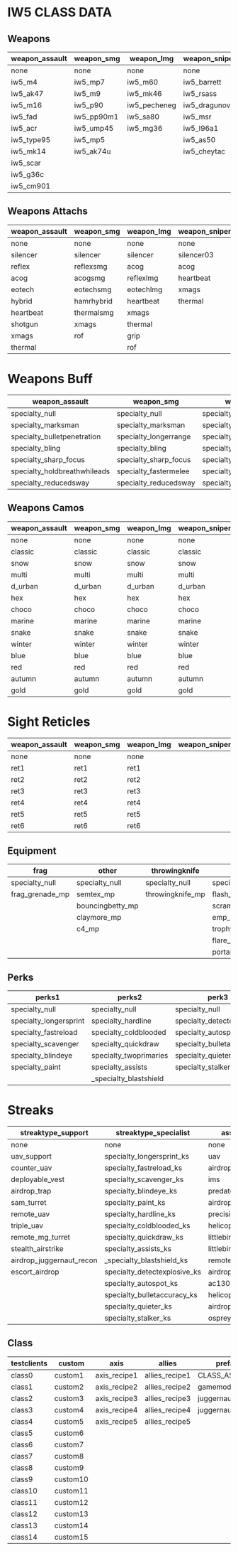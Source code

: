 # IW5 CLASS DATA

## Weapons

| weapon_assault | weapon_smg | weapon_lmg   | weapon_sniper | weapon_shotgun | weapon_riot | weapon_machine_pistol | weapon_pistol   | weapon_projectile |
|----------------|------------|--------------|---------------|----------------|-------------|-----------------------|-----------------|-------------------|
| none           | none       | none         | none          | none           | none        | none                  | none            | none              |
| iw5_m4         | iw5_mp7    | iw5_m60      | iw5_barrett   | iw5_ksg        | riotshield  | iw5_g18               | iw5_44magnum    | m320              |
| iw5_ak47       | iw5_m9     | iw5_mk46     | iw5_rsass     | iw5_1887       |             | iw5_fmg9              | iw5_usp45       | rpg               |
| iw5_m16        | iw5_p90    | iw5_pecheneg | iw5_dragunov  | iw5_striker    |             | iw5_mp9               | iw5_deserteagle | iw5_smaw          |
| iw5_fad        | iw5_pp90m1 | iw5_sa80     | iw5_msr       | iw5_aa12       |             | iw5_skorpion          | iw5_mp412       | stinger           |
| iw5_acr        | iw5_ump45  | iw5_mg36     | iw5_l96a1     | iw5_usas12     |             |                       | iw5_p99         | xm25              |
| iw5_type95     | iw5_mp5    |              | iw5_as50      | iw5_spas12     |             |                       | iw5_fnfiveseven | javelin           |
| iw5_mk14       | iw5_ak74u  |              | iw5_cheytac   |                |             |                       |                 |                   |
| iw5_scar       |            |              |               |                |             |                       |                 |                   |
| iw5_g36c       |            |              |               |                |             |                       |                 |                   |
| iw5_cm901      |            |              |               |                |             |                       |                 |                   |

## Weapons Attachs

| weapon_assault | weapon_smg | weapon_lmg | weapon_sniper | weapon_shotgun | weapon_riot | weapon_machine_pistol | weapon_pistol | weapon_projectile |   | m320       | rof        | gl      | gp25     | scopevz         |
|----------------|------------|------------|---------------|----------------|-------------|-----------------------|---------------|-------------------|---|------------|------------|---------|----------|-----------------|
| none           | none       | none       | none          | none           | none        | none                  | none          | none              |   | iw5_acr    | iw5_type95 | iw5_m4  | iw5_ak47 | barrettscopevz  |
| silencer       | silencer   | silencer   | silencer03    | silencer03     |             | silencer02            | silencer02    | silencer02        |   | iw5_type95 | iw5_m16    | iw5_m16 |          | msrscopevz      |
| reflex         | reflexsmg  | acog       | acog          | reflex         |             | reflexsmg             | xmags         | xmags             |   | iw5_g36c   | iw5_mk14   |         |          | rsassscopevz    |
| acog           | acogsmg    | reflexlmg  | heartbeat     | eotech         |             | xmags                 | akimbo        | akimbo            |   | iw5_scar   |            |         |          | dragunovscopevz |
| eotech         | eotechsmg  | eotechlmg  | xmags         | xmags          |             | akimbo                | tactical      | tactical          |   | iw5_fad    |            |         |          | as50scopevz     |
| hybrid         | hamrhybrid | heartbeat  | thermal       | grip           |             |                       |               |                   |   | iw5_cm901  |            |         |          | l96a1scopevz    |
| heartbeat      | thermalsmg | xmags      |               |                |             |                       |               |                   |   |            |            |         |          | cheytacscopevz  |
| shotgun        | xmags      | thermal    |               |                |             |                       |               |                   |   |            |            |         |          |                 |
| xmags          | rof        | grip       |               |                |             |                       |               |                   |   |            |            |         |          |                 |
| thermal        |            | rof        |               |                |             |                       |               |                   |   |            |            |         |          |                 |

# Weapons Buff

| weapon_assault               | weapon_smg            | weapon_lmg                  | weapon_sniper               | weapon_shotgun        | weapon_riot           | weapon_machine_pistol | weapon_pistol | weapon_projectile |
|------------------------------|-----------------------|-----------------------------|-----------------------------|-----------------------|-----------------------|-----------------------|---------------|-------------------|
| specialty_null               | specialty_null        | specialty_null              | specialty_null              | specialty_null        | specialty_null        |                       |               |                   |
| specialty_marksman           | specialty_marksman    | specialty_marksman          | specialty_marksman          | specialty_marksman    | specialty_fastermelee |                       |               |                   |
| specialty_bulletpenetration  | specialty_longerrange | specialty_bulletpenetration | specialty_bulletpenetration | specialty_sharp_focus | specialty_lightweight |                       |               |                   |
| specialty_bling              | specialty_bling       | specialty_bling             | specialty_bling             | specialty_bling       |                       |                       |               |                   |
| specialty_sharp_focus        | specialty_sharp_focus | specialty_sharp_focus       | specialty_sharp_focus       | specialty_fastermelee |                       |                       |               |                   |
| specialty_holdbreathwhileads | specialty_fastermelee | specialty_lightweight       | specialty_lightweight       | specialty_moredamage  |                       |                       |               |                   |
| specialty_reducedsway        | specialty_reducedsway | specialty_reducedsway       | specialty_reducedsway       |                       |                       |                       |               |                   |

## Weapons Camos

| weapon_assault | weapon_smg | weapon_lmg | weapon_sniper | weapon_shotgun | weapon_riot | weapon_machine_pistol | weapon_pistol | weapon_projectile |
|----------------|------------|------------|---------------|----------------|-------------|-----------------------|---------------|-------------------|
| none           | none       | none       | none          | none           |             |                       |               |                   |
| classic        | classic    | classic    | classic       | classic        |             |                       |               |                   |
| snow           | snow       | snow       | snow          | snow           |             |                       |               |                   |
| multi          | multi      | multi      | multi         | multi          |             |                       |               |                   |
| d_urban        | d_urban    | d_urban    | d_urban       | d_urban        |             |                       |               |                   |
| hex            | hex        | hex        | hex           | hex            |             |                       |               |                   |
| choco          | choco      | choco      | choco         | choco          |             |                       |               |                   |
| marine         | marine     | marine     | marine        | marine         |             |                       |               |                   |
| snake          | snake      | snake      | snake         | snake          |             |                       |               |                   |
| winter         | winter     | winter     | winter        | winter         |             |                       |               |                   |
| blue           | blue       | blue       | blue          | blue           |             |                       |               |                   |
| red            | red        | red        | red           | red            |             |                       |               |                   |
| autumn         | autumn     | autumn     | autumn        | autumn         |             |                       |               |                   |
| gold           | gold       | gold       | gold          | gold           |             |                       |               |                   |

# Sight Reticles

| weapon_assault | weapon_smg | weapon_lmg | weapon_sniper | weapon_shotgun | weapon_riot | weapon_machine_pistol | weapon_pistol | weapon_projectile |
|----------------|------------|------------|---------------|----------------|-------------|-----------------------|---------------|-------------------|
| none           | none       | none       |               | none           |             | none                  |               |                   |
| ret1           | ret1       | ret1       |               | ret1           |             | ret1                  |               |                   |
| ret2           | ret2       | ret2       |               | ret2           |             | ret2                  |               |                   |
| ret3           | ret3       | ret3       |               | ret3           |             | ret3                  |               |                   |
| ret4           | ret4       | ret4       |               | ret4           |             | ret4                  |               |                   |
| ret5           | ret5       | ret5       |               | ret5           |             | ret5                  |               |                   |
| ret6           | ret6       | ret6       |               | ret6           |             | ret6                  |               |                   |

## Equipment

| frag            | other            | throwingknife    | flash             | smoke                 |
|-----------------|------------------|------------------|-------------------|-----------------------|
| specialty_null  | specialty_null   | specialty_null   | specialty_null    | specialty_null        |
| frag_grenade_mp | semtex_mp        | throwingknife_mp | flash_grenade_mp  | concussion_grenade_mp |
|                 | bouncingbetty_mp |                  | scrambler_mp      | smoke_grenade_mp      |
|                 | claymore_mp      |                  | emp_grenade_mp    |                       |
|                 | c4_mp            |                  | trophy_mp         |                       |
|                 |                  |                  | flare_mp          |                       |
|                 |                  |                  | portable_radar_mp |                       |

## Perks

| perks1                 | perks2                 | perk3                     |
|------------------------|------------------------|---------------------------|
| specialty_null         | specialty_null         | specialty_null            |
| specialty_longersprint | specialty_hardline     | specialty_detectexplosive |
| specialty_fastreload   | specialty_coldblooded  | specialty_autospot        |
| specialty_scavenger    | specialty_quickdraw    | specialty_bulletaccuracy  |
| specialty_blindeye     | specialty_twoprimaries | specialty_quieter         |
| specialty_paint        | specialty_assists      | specialty_stalker         |
|                        | _specialty_blastshield |                           |

# Streaks
| streaktype_support       | streaktype_specialist        | assaultStreaks         |   | DeathStreak                |
|--------------------------|------------------------------|------------------------|---|----------------------------|
| none                     | none                         | none                   |   | specialty_null             |
| uav_support              | specialty_longersprint_ks    | uav                    |   | specialty_juiced           |
| counter_uav              | specialty_fastreload_ks      | airdrop_assault        |   | specialty_grenadepulldeath |
| deployable_vest          | specialty_scavenger_ks       | ims                    |   | specialty_finalstand       |
| airdrop_trap             | specialty_blindeye_ks        | predator_missile       |   | specialty_revenge          |
| sam_turret               | specialty_paint_ks           | airdrop_sentry_minigun |   | specialty_stopping_power   |
| remote_uav               | specialty_hardline_ks        | precision_airstrike    |   | specialty_c4death          |
| triple_uav               | specialty_coldblooded_ks     | helicopter             |   | specialty_uav              |
| remote_mg_turret         | specialty_quickdraw_ks       | littlebird_flock       |   | specialty_null             |
| stealth_airstrike        | specialty_assists_ks         | littlebird_support     |   |                            |
| airdrop_juggernaut_recon | _specialty_blastshield_ks    | remote_mortar          |   |                            |
| escort_airdrop           | specialty_detectexplosive_ks | airdrop_remote_tank    |   |                            |
|                          | specialty_autospot_ks        | ac130                  |   |                            |
|                          | specialty_bulletaccuracy_ks  | helicopter_flares      |   |                            |
|                          | specialty_quieter_ks         | airdrop_juggernaut     |   |                            |
|                          | specialty_stalker_ks         | osprey_gunner          |   |                            |

## Class

| testclients | custom   | axis         | allies         | prefab           |
|-------------|----------|--------------|----------------|------------------|
| class0      | custom1  | axis_recipe1 | allies_recipe1 | CLASS_ASSAULT    |
| class1      | custom2  | axis_recipe2 | allies_recipe2 | gamemode         |
| class2      | custom3  | axis_recipe3 | allies_recipe3 | juggernaut       |
| class3      | custom4  | axis_recipe4 | allies_recipe4 | juggernaut_recon |
| class4      | custom5  | axis_recipe5 | allies_recipe5 |                  |
| class5      | custom6  |              |                |                  |
| class6      | custom7  |              |                |                  |
| class7      | custom8  |              |                |                  |
| class8      | custom9  |              |                |                  |
| class9      | custom10 |              |                |                  |
| class10     | custom11 |              |                |                  |
| class11     | custom12 |              |                |                  |
| class12     | custom13 |              |                |                  |
| class13     | custom14 |              |                |                  |
| class14     | custom15 |              |                |                  |
